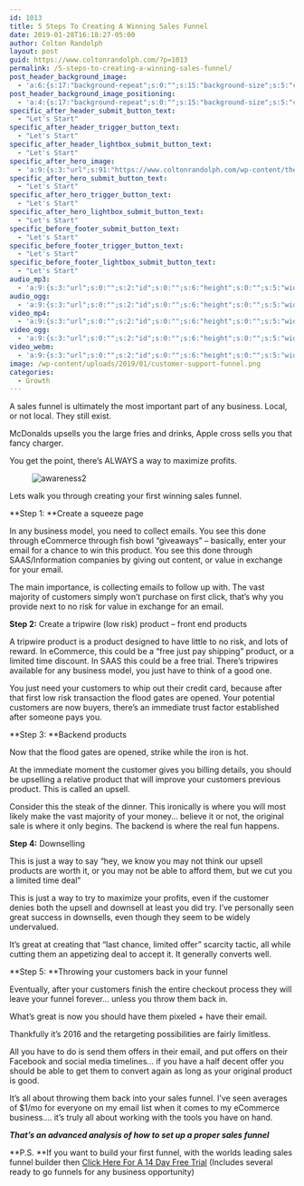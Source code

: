 ```yaml
---
id: 1013
title: 5 Steps To Creating A Winning Sales Funnel
date: 2019-01-28T16:18:27-05:00
author: Colton Randolph
layout: post
guid: https://www.coltonrandolph.com/?p=1013
permalink: /5-steps-to-creating-a-winning-sales-funnel/
post_header_background_image:
  - 'a:6:{s:17:"background-repeat";s:0:"";s:15:"background-size";s:5:"cover";s:21:"background-attachment";s:0:"";s:19:"background-position";s:13:"center center";s:16:"background-image";s:0:"";s:5:"media";a:4:{s:2:"id";s:0:"";s:6:"height";s:0:"";s:5:"width";s:0:"";s:9:"thumbnail";s:0:"";}}'
post_header_background_image_positioning:
  - 'a:4:{s:17:"background-repeat";s:0:"";s:15:"background-size";s:5:"cover";s:21:"background-attachment";s:0:"";s:19:"background-position";s:13:"center center";}'
specific_after_header_submit_button_text:
  - "Let's Start"
specific_after_header_trigger_button_text:
  - "Let's Start"
specific_after_header_lightbox_submit_button_text:
  - "Let's Start"
specific_after_hero_image:
  - 'a:9:{s:3:"url";s:91:"https://www.coltonrandolph.com/wp-content/themes/opSmartTheme/images/social-media-cover.png";s:2:"id";s:0:"";s:6:"height";s:0:"";s:5:"width";s:0:"";s:9:"thumbnail";s:0:"";s:5:"title";s:0:"";s:7:"caption";s:0:"";s:3:"alt";s:0:"";s:11:"description";s:0:"";}'
specific_after_hero_submit_button_text:
  - "Let's Start"
specific_after_hero_trigger_button_text:
  - "Let's Start"
specific_after_hero_lightbox_submit_button_text:
  - "Let's Start"
specific_before_footer_submit_button_text:
  - "Let's Start"
specific_before_footer_trigger_button_text:
  - "Let's Start"
specific_before_footer_lightbox_submit_button_text:
  - "Let's Start"
audio_mp3:
  - 'a:9:{s:3:"url";s:0:"";s:2:"id";s:0:"";s:6:"height";s:0:"";s:5:"width";s:0:"";s:9:"thumbnail";s:0:"";s:5:"title";s:0:"";s:7:"caption";s:0:"";s:3:"alt";s:0:"";s:11:"description";s:0:"";}'
audio_ogg:
  - 'a:9:{s:3:"url";s:0:"";s:2:"id";s:0:"";s:6:"height";s:0:"";s:5:"width";s:0:"";s:9:"thumbnail";s:0:"";s:5:"title";s:0:"";s:7:"caption";s:0:"";s:3:"alt";s:0:"";s:11:"description";s:0:"";}'
video_mp4:
  - 'a:9:{s:3:"url";s:0:"";s:2:"id";s:0:"";s:6:"height";s:0:"";s:5:"width";s:0:"";s:9:"thumbnail";s:0:"";s:5:"title";s:0:"";s:7:"caption";s:0:"";s:3:"alt";s:0:"";s:11:"description";s:0:"";}'
video_ogg:
  - 'a:9:{s:3:"url";s:0:"";s:2:"id";s:0:"";s:6:"height";s:0:"";s:5:"width";s:0:"";s:9:"thumbnail";s:0:"";s:5:"title";s:0:"";s:7:"caption";s:0:"";s:3:"alt";s:0:"";s:11:"description";s:0:"";}'
video_webm:
  - 'a:9:{s:3:"url";s:0:"";s:2:"id";s:0:"";s:6:"height";s:0:"";s:5:"width";s:0:"";s:9:"thumbnail";s:0:"";s:5:"title";s:0:"";s:7:"caption";s:0:"";s:3:"alt";s:0:"";s:11:"description";s:0:"";}'
image: /wp-content/uploads/2019/01/customer-support-funnel.png
categories:
  - Growth
---
```

A sales funnel is ultimately the most important part of any business. Local, or not local. They still exist.

McDonalds upsells you the large fries and drinks, Apple cross sells you that fancy charger.

You get the point, there’s ALWAYS a&nbsp;way to maximize profits.<figure class="wp-block-image">

<img src="https://web.archive.org/web/20161007030834im_/http://coltonrandolph.com/wp-content/uploads/2016/09/Awareness2-300x214.png" alt="awareness2" class="wp-image-313" /> </figure> 

Lets walk you through creating your first winning sales funnel.

**Step 1:&nbsp;**Create a squeeze page

In any business model, you need to collect emails. You see this done through eCommerce through fish bowl “giveaways” – basically, enter your email for a chance to win this product. You see this done through SAAS/Information companies by giving out content, or value in exchange for your email.

The main importance, is collecting emails to follow up with. The vast majority of customers simply won’t purchase on first click, that’s why you provide next to no risk for value in exchange for an email.

**Step 2:**&nbsp;Create a tripwire (low risk) product – front end products

A tripwire product is a product designed to have little to no risk, and lots of reward. In eCommerce, this could be a “free just pay shipping” product, or a limited time discount. In SAAS this could be a free trial. There’s tripwires available for any business model, you just have to think of a good one.

You just need your customers to whip out their credit card, because after that first low risk transaction the flood gates are opened. Your potential customers are now buyers, there’s an immediate trust factor established after someone pays you.

**Step 3:&nbsp;**Backend products

Now that the flood gates are opened, strike while the iron is hot.

At the immediate moment the customer gives you billing details, you should be upselling a relative product that will improve your customers previous product. This is called an upsell.

Consider this the steak of the dinner. This ironically is where you will most likely make the vast majority of your money… believe it or not, the original sale is where it only begins. The backend is where the real fun happens.

**Step 4:**&nbsp;Downselling

This is just a way to say “hey, we know you may not think our upsell products are worth it, or you may not be able to afford them, but we cut you a limited time deal”

This is just a way to try to maximize your profits, even if the customer denies both the upsell and downsell at least you did try. I’ve personally seen great success in downsells, even though they seem to be widely undervalued.

It’s great at creating that “last chance, limited offer” scarcity tactic, all while cutting them an appetizing deal to accept it. It generally converts well.

**Step 5:&nbsp;**Throwing your customers back in your funnel

Eventually, after your customers finish the entire checkout process they will leave your funnel forever… unless you throw them back in.

What’s great is now you should have them pixeled + have their email.

Thankfully it’s 2016 and the retargeting possibilities are fairly limitless.

All you have to do is send them offers in their email, and put offers on their Facebook and social media timelines… if you have a half decent offer you should be able to get them to convert again as long as your original product is good.

It’s all about throwing them back into your sales funnel. I’ve seen averages of $1/mo for everyone on my email list when it comes to my eCommerce business…. it’s truly all about working with the tools you have on hand.

_**That’s an advanced analysis of how to set up a proper sales funnel**_

**P.S. **If you want to build your first funnel, with the worlds leading sales funnel builder then [Click Here For A 14 Day Free Trial](https://web.archive.org/web/20160912013815/http://coltonrandolph.com/1) (Includes several ready to go funnels for any business opportunity)